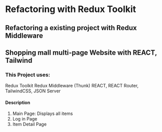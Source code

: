 # Refactoring with Redux Toolkit

## Refactoring a existing project with Redux Middleware

## Shopping mall multi-page Website with REACT, Tailwind

### This Project uses:

Redux Toolkit
Redux Middleware (Thunk)
REACT, REACT Router, TailwindCSS, JSON Server

#### Description

1. Main Page: Displays all items
2. Log in Page
3. Item Detail Page
